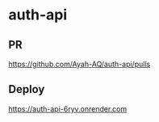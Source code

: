 # auth-api

## PR
https://github.com/Ayah-AQ/auth-api/pulls

## Deploy
https://auth-api-6ryv.onrender.com
